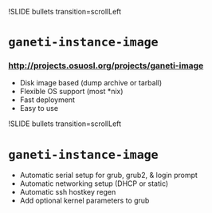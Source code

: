 !SLIDE bullets transition=scrollLeft

# <code>ganeti-instance-image</code> #
### http://projects.osuosl.org/projects/ganeti-image ###

* Disk image based (dump archive or tarball)
* Flexible OS support (most *nix)
* Fast deployment
* Easy to use

!SLIDE bullets transition=scrollLeft

# <code>ganeti-instance-image</code> #

* Automatic serial setup for grub, grub2, & login prompt
* Automatic networking setup (DHCP or static)
* Automatic ssh hostkey regen
* Add optional kernel parameters to grub
